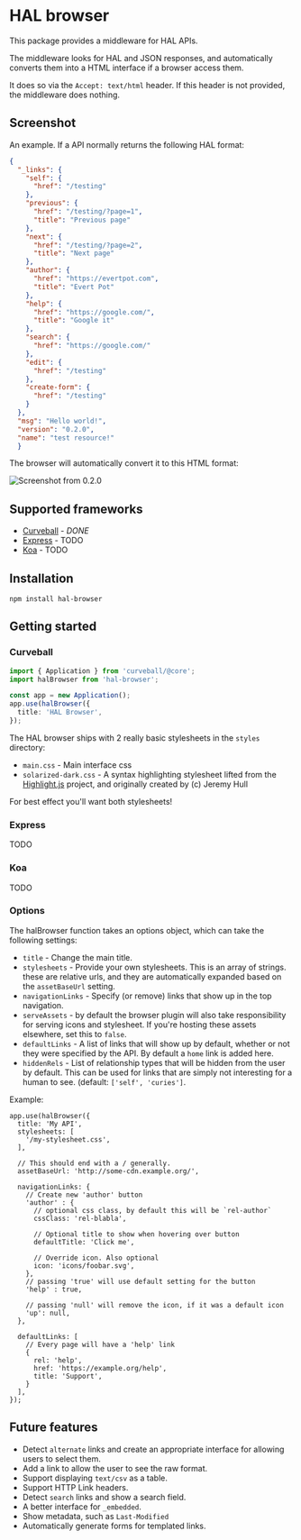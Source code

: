 HAL browser
===========

This package provides a middleware for HAL APIs.

The middleware looks for HAL and JSON responses, and automatically converts
them into a HTML interface if a browser access them.

It does so via the `Accept: text/html` header. If this header is not provided,
the middleware does nothing.


Screenshot
----------

An example. If a API normally returns the following HAL format:

```json
{
  "_links": {
    "self": {
      "href": "/testing"
    },
    "previous": {
      "href": "/testing/?page=1",
      "title": "Previous page"
    },
    "next": {
      "href": "/testing/?page=2",
      "title": "Next page"
    },
    "author": {
      "href": "https://evertpot.com",
      "title": "Evert Pot"
    },
    "help": {
      "href": "https://google.com/",
      "title": "Google it"
    },
    "search": {
      "href": "https://google.com/"
    },
    "edit": {
      "href": "/testing"
    },
    "create-form": {
      "href": "/testing"
    }
  },
  "msg": "Hello world!",
  "version": "0.2.0",
  "name": "test resource!"
  }
```

The browser will automatically convert it to this HTML format:

![Screenshot from 0.2.0](https://github.com/evert/hal-browser/blob/master/screenshots/0.2.0.png)

Supported frameworks
--------------------

* [Curveball][1] - *DONE*
* [Express][2] - TODO
* [Koa][3] - TODO

Installation
------------

    npm install hal-browser


Getting started
---------------

### Curveball

```typescript
import { Application } from 'curveball/@core';
import halBrowser from 'hal-browser';

const app = new Application();
app.use(halBrowser({
  title: 'HAL Browser',
});
```

The HAL browser ships with 2 really basic stylesheets in the `styles`
directory:

* `main.css` - Main interface css
* `solarized-dark.css` - A syntax highlighting stylesheet lifted from the
  [Highlight.js][4] project, and originally created by (c) Jeremy Hull

For best effect you'll want both stylesheets!

### Express

TODO

### Koa

TODO

### Options

The halBrowser function takes an options object, which can take the following
settings:

* `title` - Change the main title.
* `stylesheets` - Provide your own stylesheets. This is an array of strings.
  these are relative urls, and they are automatically expanded based on the
  `assetBaseUrl` setting.
* `navigationLinks` - Specify (or remove) links that show up in the top
  navigation.
* `serveAssets` - by default the browser plugin will also take responsibility
  for serving icons and stylesheet. If you're hosting these assets elsewhere,
  set this to `false`.
* `defaultLinks` - A list of links that will show up by default, whether or not
  they were specified by the API. By default a `home` link is added here.
* `hiddenRels` - List of relationship types that will be hidden from the user by
  default. This can be used for links that are simply not interesting for a human
  to see. (default: `['self', 'curies']`.

Example:

```javacript
app.use(halBrowser({
  title: 'My API',
  stylesheets: [
    '/my-stylesheet.css',
  ],

  // This should end with a / generally.
  assetBaseUrl: 'http://some-cdn.example.org/',

  navigationLinks: {
    // Create new 'author' button
    'author' : {
      // optional css class, by default this will be `rel-author`
      cssClass: 'rel-blabla',

      // Optional title to show when hovering over button
      defaultTitle: 'Click me',

      // Override icon. Also optional
      icon: 'icons/foobar.svg',
    },
    // passing 'true' will use default setting for the button
    'help' : true,

    // passing 'null' will remove the icon, if it was a default icon
    'up': null,
  },

  defaultLinks: [
    // Every page will have a 'help' link
    {
      rel: 'help',
      href: 'https://example.org/help',
      title: 'Support',
    }
  ],
});
```

Future features
---------------

* Detect `alternate` links and create an appropriate interface for allowing
  users to select them.
* Add a link to allow the user to see the raw format.
* Support displaying `text/csv` as a table.
* Support HTTP Link headers.
* Detect `search` links and show a search field.
* A better interface for `_embedded`.
* Show metadata, such as `Last-Modified`
* Automatically generate forms for templated links.

[1]: https://github.com/expressjs/core
[2]: https://expressjs.com/
[3]: https://koajs.com/
[4]: https://github.com/isagalaev/highlight.js/
